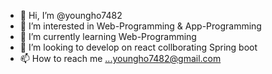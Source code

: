 - 👋 Hi, I’m @youngho7482
- 👀 I’m interested in Web-Programming & App-Programming
- 🌱 I’m currently learning Web-Programming
- 💞️ I’m looking to develop on react collborating Spring boot
- 📫 How to reach me ...youngho7482@gmail.com

<!---
youngho7482/youngho7482 is a ✨ special ✨ repository because its `README.md` (this file) appears on your GitHub profile.
You can click the Preview link to take a look at your changes.
--->
